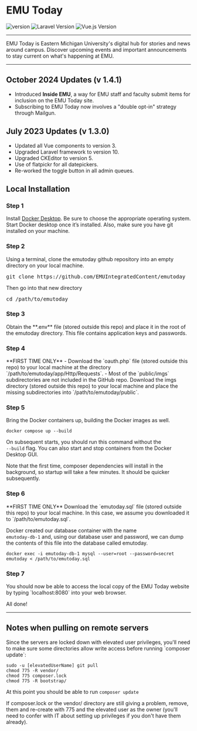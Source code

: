 # EMU Today

[//]: # ([![Build Status]&#40;https://travis-ci.com/chyke007/credible.svg?branch=master&#41;]&#40;https://travis-ci.com/chyke007/credible&#41;)
![version](https://img.shields.io/badge/version-1.3.0-blue)
![Laravel Version](https://img.shields.io/badge/Laravel-v10.2.x-yellow)
![Vue.js Version](https://img.shields.io/badge/Vue.js-v3.2.45-green)

[//]: # (![Docker Version]&#40;https://img.shields.io/badge/Docker-v20.10.8-purple&#41;)
<hr>
<p>EMU Today is Eastern Michigan University's digital hub for stories and news around campus. Discover upcoming events and important announcements to stay current on what's happening at EMU.</p>
<hr>

<h2>October 2024 Updates (v 1.4.1)</h2>
<ul>
<li>Introduced <strong>Inside EMU</strong>, a way for EMU staff and faculty submit items for inclusion on the EMU Today site.</li>
<li>Subscribing to EMU Today now involves a "double opt-in" strategy through Mailgun.</li>
</ul>
<h2>July 2023 Updates (v 1.3.0)</h2>
<ul>
<li>Updated all Vue components to version 3.</li>
<li>Upgraded Laravel framework to version 10.</li>
<li>Upgraded CKEditor to version 5.</li>
<li>Use of flatpickr for all datepickers.</li>
<li>Re-worked the toggle button in all admin queues.</li>
</ul>

<h2>Local Installation</h2>
<h3>Step 1</h3> 
<p>Install <a href="https://www.docker.com/products/docker-desktop/" target="_blank">Docker Desktop</a>. Be sure to choose the appropriate operating system. Start Docker desktop once it’s installed. Also, make sure you have git installed on your machine.</p>

<h3>Step 2</h3>
<p>Using a terminal, clone the emutoday github repository into an empty directory on your local machine.</p>
<pre>git clone https://github.com/EMUIntegratedContent/emutoday</pre>
<p>Then go into that new directory</p>
<pre>cd /path/to/emutoday</pre>

<h3>Step 3</h3> 
Obtain the **.env** file (stored outside this repo) and place it in the root of the emutoday directory. This file
contains application keys and passwords.

<h3>Step 4</h3>
**FIRST TIME ONLY**
- Download the `oauth.php` file (stored outside this repo) to your local machine at the directory `/path/to/emutoday/app/Http/Requests`.
- Most of the `public/imgs` subdirectories are not included in the GitHub repo. Download the imgs directory (stored outside this repo) to your local machine and place the missing subdirectories into `/path/to/emutoday/public`.

<h3>Step 5</h3>
<p>Bring the Docker containers up, building the Docker images as well.</p>

`docker compose up --build`

On subsequent starts, you should run this command without the 
<br>`--build` flag. 
You can also start and stop containers from the Docker Desktop GUI.

Note that the first time, composer dependencies will install in the
background, so startup will take a few minutes. It should be quicker subsequently. 

<h3>Step 6</h3>
**FIRST TIME ONLY**
Download the `emutoday.sql` file (stored outside this repo) to your local machine. In this case, we assume you downloaded it to `/path/to/emutoday.sql`. 

Docker created our database container with the name <br>`emutoday-db-1` and, using our database user and password, we can dump the contents of this file into the database called emutoday.

`docker exec -i emutoday-db-1 mysql --user=root --password=secret
emutoday < /path/to/emutoday.sql`


<h3>Step 7</h3> 
You should now be able to access the local copy of the EMU Today website by typing `localhost:8080` into your web browser.


All done!

<hr>

<h2>Notes when pulling on remote servers</h2>
Since the servers are locked down with elevated user privileges, you'll need to make sure some directories allow write access before running
`composer update`:

    sudo -u [elevatedUserName] git pull
    chmod 775 -R vendor/
    chmod 775 composer.lock
    chmod 775 -R bootstrap/

At this point you should be able to run 
    `composer update`


If composer.lock or the vendor/ directory are still giving a problem, remove, them and re-create with 775 and the elevated user as the owner (you'll need to confer with IT about setting up privileges if you don't have them already).
